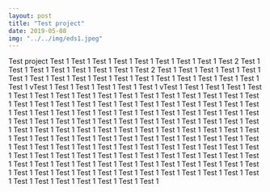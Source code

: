 ```yaml
---
layout: post
title: "Test project"
date: 2019-05-08
img: "../../img/eds1.jpeg"
---
```


Test project Test 1 Test 1 Test 1 Test 1 Test 1 Test 1 Test 1 Test 1 Test 2 Test 1 Test 1 Test 1 Test 1 Test 1 Test 1 Test 1 Test 2 Test 1 Test 1 Test 1 Test 1 Test 1 Test 1 Test 1 Test 1 Test 1 Test 1 Test 1 Test 1 Test 1 Test 1 Test 1 Test 1 Test 1 Test 1 vTest 1 Test 1 Test 1 Test 1 Test 1 Test 1 vTest 1 Test 1 Test 1 Test 1 Test 1 Test 1 Test 1 Test 1 Test 1 Test 1 Test 1 Test 1 Test 1 Test 1 Test 1 Test 1 Test 1 Test 1 Test 1 Test 1 Test 1 Test 1 Test 1 Test 1 Test 1 Test 1 Test 1 Test 1 Test 1 Test 1 Test 1 Test 1 Test 1 Test 1 Test 1 Test 1 Test 1 Test 1 Test 1 Test 1 Test 1 Test 1 Test 1 Test 1 Test 1 Test 1 Test 1 Test 1 Test 1 Test 1 Test 1 Test 1 Test 1 Test 1 Test 1 Test 1 Test 1 Test 1 Test 1 Test 1 Test 1 Test 1 Test 1 Test 1 Test 1 Test 1 Test 1 Test 1 Test 1 Test 1 Test 1 Test 1 Test 1 Test 1 Test 1 Test 1 Test 1 Test 1 Test 1 Test 1 Test 1 Test 1 Test 1 Test 1 Test 1 Test 1 Test 1 Test 1 Test 1 Test 1 Test 1 Test 1 Test 1 Test 1 Test 1 Test 1 Test 1 Test 1 Test 1 Test 1 Test 1 Test 1 Test 1 Test 1 Test 1 Test 1 Test 1 Test 1 Test 1 Test 1 Test 1 Test 1 Test 1 Test 1 Test 1 Test 1 Test 1 Test 1 Test 1 Test 1 Test 1 Test 1 Test 1 Test 1 Test 1 Test 1 Test 1 Test 1 Test 1 Test 1 Test 1 Test 1
